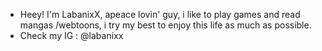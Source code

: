 - Heey! I'm LabanixX, apeace lovin' guy, i like to play games and read mangas /webtoons, i try my best to enjoy this life as much as possible.
- Check my IG : @labanixx

<!---
LabanixX/LabanixX is a ✨ special ✨ repository because its `README.md` (this file) appears on your GitHub profile.
You can click the Preview link to take a look at your changes.
--->
